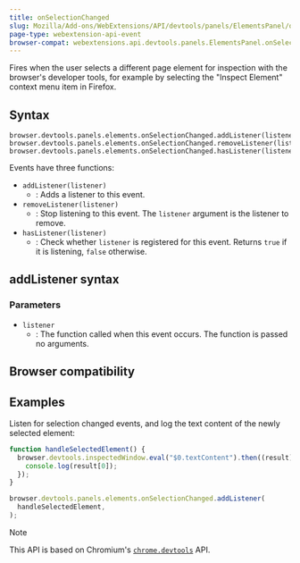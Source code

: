 ```yaml
---
title: onSelectionChanged
slug: Mozilla/Add-ons/WebExtensions/API/devtools/panels/ElementsPanel/onSelectionChanged
page-type: webextension-api-event
browser-compat: webextensions.api.devtools.panels.ElementsPanel.onSelectionChanged
---
```




Fires when the user selects a different page element for inspection with the browser's developer tools, for example by selecting the "Inspect Element" context menu item in Firefox.

## Syntax

```js-nolint
browser.devtools.panels.elements.onSelectionChanged.addListener(listener)
browser.devtools.panels.elements.onSelectionChanged.removeListener(listener)
browser.devtools.panels.elements.onSelectionChanged.hasListener(listener)
```

Events have three functions:

- `addListener(listener)`
  - : Adds a listener to this event.
- `removeListener(listener)`
  - : Stop listening to this event. The `listener` argument is the listener to remove.
- `hasListener(listener)`
  - : Check whether `listener` is registered for this event. Returns `true` if it is listening, `false` otherwise.

## addListener syntax

### Parameters

- `listener`
  - : The function called when this event occurs. The function is passed no arguments.

## Browser compatibility



## Examples

Listen for selection changed events, and log the text content of the newly selected element:

```js
function handleSelectedElement() {
  browser.devtools.inspectedWindow.eval("$0.textContent").then((result) => {
    console.log(result[0]);
  });
}

browser.devtools.panels.elements.onSelectionChanged.addListener(
  handleSelectedElement,
);
```



> [!NOTE]
> This API is based on Chromium's [`chrome.devtools`](https://developer.chrome.com/docs/extensions/how-to/devtools/extend-devtools) API.
